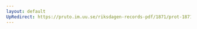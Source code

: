 ```yaml
---
layout: default
UpRedirect: https://pruto.im.uu.se/riksdagen-records-pdf/1871/prot-1871--fk--208/prot-1871--fk--208_000.pdf
---
```

